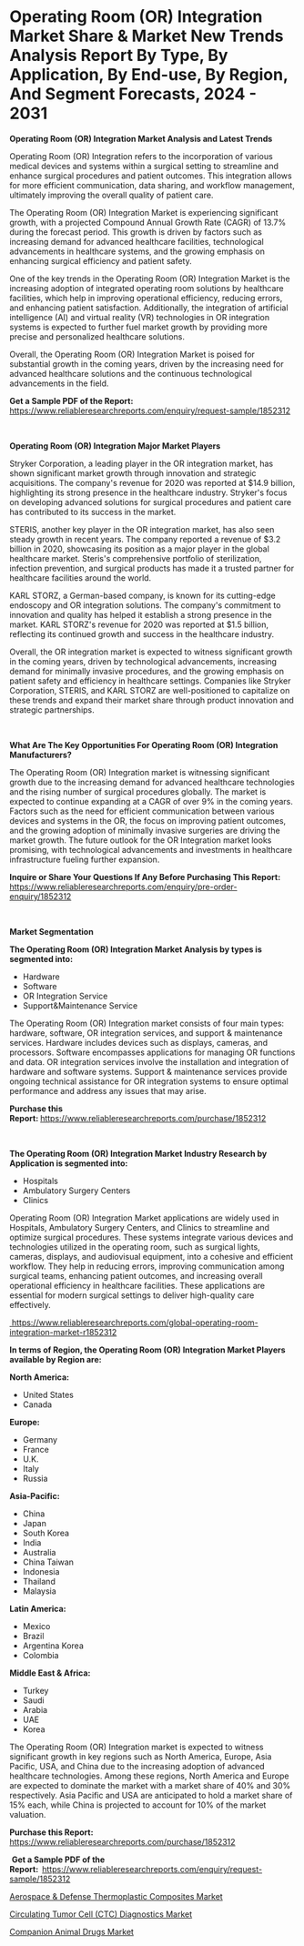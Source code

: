 <p><h1>Operating Room (OR) Integration Market Share & Market New Trends Analysis Report By Type, By Application, By End-use, By Region, And Segment Forecasts, 2024 - 2031</h1></p><p><strong>Operating Room (OR) Integration Market Analysis and Latest Trends</strong></p>
<p><p>Operating Room (OR) Integration refers to the incorporation of various medical devices and systems within a surgical setting to streamline and enhance surgical procedures and patient outcomes. This integration allows for more efficient communication, data sharing, and workflow management, ultimately improving the overall quality of patient care.</p><p>The Operating Room (OR) Integration Market is experiencing significant growth, with a projected Compound Annual Growth Rate (CAGR) of 13.7% during the forecast period. This growth is driven by factors such as increasing demand for advanced healthcare facilities, technological advancements in healthcare systems, and the growing emphasis on enhancing surgical efficiency and patient safety.</p><p>One of the key trends in the Operating Room (OR) Integration Market is the increasing adoption of integrated operating room solutions by healthcare facilities, which help in improving operational efficiency, reducing errors, and enhancing patient satisfaction. Additionally, the integration of artificial intelligence (AI) and virtual reality (VR) technologies in OR integration systems is expected to further fuel market growth by providing more precise and personalized healthcare solutions.</p><p>Overall, the Operating Room (OR) Integration Market is poised for substantial growth in the coming years, driven by the increasing need for advanced healthcare solutions and the continuous technological advancements in the field.</p></p>
<p><strong>Get a Sample PDF of the Report:&nbsp;</strong> <a href="https://www.reliableresearchreports.com/enquiry/request-sample/1852312">https://www.reliableresearchreports.com/enquiry/request-sample/1852312</a></p>
<p>&nbsp;</p>
<p><strong>Operating Room (OR) Integration Major Market Players</strong></p>
<p><p>Stryker Corporation, a leading player in the OR integration market, has shown significant market growth through innovation and strategic acquisitions. The company's revenue for 2020 was reported at $14.9 billion, highlighting its strong presence in the healthcare industry. Stryker's focus on developing advanced solutions for surgical procedures and patient care has contributed to its success in the market.</p><p>STERIS, another key player in the OR integration market, has also seen steady growth in recent years. The company reported a revenue of $3.2 billion in 2020, showcasing its position as a major player in the global healthcare market. Steris's comprehensive portfolio of sterilization, infection prevention, and surgical products has made it a trusted partner for healthcare facilities around the world.</p><p>KARL STORZ, a German-based company, is known for its cutting-edge endoscopy and OR integration solutions. The company's commitment to innovation and quality has helped it establish a strong presence in the market. KARL STORZ's revenue for 2020 was reported at $1.5 billion, reflecting its continued growth and success in the healthcare industry.</p><p>Overall, the OR integration market is expected to witness significant growth in the coming years, driven by technological advancements, increasing demand for minimally invasive procedures, and the growing emphasis on patient safety and efficiency in healthcare settings. Companies like Stryker Corporation, STERIS, and KARL STORZ are well-positioned to capitalize on these trends and expand their market share through product innovation and strategic partnerships.</p></p>
<p>&nbsp;</p>
<p><strong>What Are The Key Opportunities For Operating Room (OR) Integration Manufacturers?</strong></p>
<p><p>The Operating Room (OR) Integration market is witnessing significant growth due to the increasing demand for advanced healthcare technologies and the rising number of surgical procedures globally. The market is expected to continue expanding at a CAGR of over 9% in the coming years. Factors such as the need for efficient communication between various devices and systems in the OR, the focus on improving patient outcomes, and the growing adoption of minimally invasive surgeries are driving the market growth. The future outlook for the OR Integration market looks promising, with technological advancements and investments in healthcare infrastructure fueling further expansion.</p></p>
<p><strong>Inquire or Share Your Questions If Any Before Purchasing This Report:</strong> <a href="https://www.reliableresearchreports.com/enquiry/pre-order-enquiry/1852312">https://www.reliableresearchreports.com/enquiry/pre-order-enquiry/1852312</a></p>
<p>&nbsp;</p>
<p><strong>Market Segmentation</strong></p>
<p><strong>The Operating Room (OR) Integration Market Analysis by types is segmented into:</strong></p>
<p><ul><li>Hardware</li><li>Software</li><li>OR Integration Service</li><li>Support&Maintenance Service</li></ul></p>
<p><p>The Operating Room (OR) Integration market consists of four main types: hardware, software, OR integration services, and support & maintenance services. Hardware includes devices such as displays, cameras, and processors. Software encompasses applications for managing OR functions and data. OR integration services involve the installation and integration of hardware and software systems. Support & maintenance services provide ongoing technical assistance for OR integration systems to ensure optimal performance and address any issues that may arise.</p></p>
<p><strong>Purchase this Report:&nbsp;</strong><a href="https://www.reliableresearchreports.com/purchase/1852312">https://www.reliableresearchreports.com/purchase/1852312</a></p>
<p>&nbsp;</p>
<p><strong>The Operating Room (OR) Integration Market Industry Research by Application is segmented into:</strong></p>
<p><ul><li>Hospitals</li><li>Ambulatory Surgery Centers</li><li>Clinics</li></ul></p>
<p><p>Operating Room (OR) Integration Market applications are widely used in Hospitals, Ambulatory Surgery Centers, and Clinics to streamline and optimize surgical procedures. These systems integrate various devices and technologies utilized in the operating room, such as surgical lights, cameras, displays, and audiovisual equipment, into a cohesive and efficient workflow. They help in reducing errors, improving communication among surgical teams, enhancing patient outcomes, and increasing overall operational efficiency in healthcare facilities. These applications are essential for modern surgical settings to deliver high-quality care effectively.</p></p>
<p><a href="https://www.reliableresearchreports.com/global-operating-room-integration-market-r1852312">&nbsp;https://www.reliableresearchreports.com/global-operating-room-integration-market-r1852312</a></p>
<p><strong>In terms of Region, the Operating Room (OR) Integration Market Players available by Region are:</strong></p>
<p>
    <p> <strong> North America: </strong>
        <ul>
            <li>United States</li>
            <li>Canada</li>
        </ul>
        </p> 
    <p> <strong> Europe: </strong>
        <ul>
            <li>Germany</li>
            <li>France</li>
            <li>U.K.</li>
            <li>Italy</li>
            <li>Russia</li>
        </ul>
        </p> 
    <p> <strong> Asia-Pacific: </strong>
        <ul>
            <li>China</li>
            <li>Japan</li>
            <li>South Korea</li>
            <li>India</li>
            <li>Australia</li>
            <li>China Taiwan</li>
            <li>Indonesia</li>
            <li>Thailand</li>
            <li>Malaysia</li>
        </ul>
        </p> 
    <p> <strong> Latin America: </strong>
        <ul>
            <li>Mexico</li>
            <li>Brazil</li>
            <li>Argentina Korea</li>
            <li>Colombia</li>
        </ul>
        </p> 
    <p> <strong> Middle East & Africa: </strong>
        <ul>
            <li>Turkey</li>
            <li>Saudi</li>
            <li>Arabia</li>
            <li>UAE</li>
            <li>Korea</li>
        </ul>
    </p>
    </p>
<p><p>The Operating Room (OR) Integration market is expected to witness significant growth in key regions such as North America, Europe, Asia Pacific, USA, and China due to the increasing adoption of advanced healthcare technologies. Among these regions, North America and Europe are expected to dominate the market with a market share of 40% and 30% respectively. Asia Pacific and USA are anticipated to hold a market share of 15% each, while China is projected to account for 10% of the market valuation.</p></p>
<p><strong>Purchase this Report: </strong><a href="https://www.reliableresearchreports.com/purchase/1852312">https://www.reliableresearchreports.com/purchase/1852312</a></p>
<p>&nbsp;<strong>Get a Sample PDF of the Report:&nbsp;&nbsp;</strong><a href="https://www.reliableresearchreports.com/enquiry/request-sample/1852312">https://www.reliableresearchreports.com/enquiry/request-sample/1852312</a></p>
<p><strong></strong></p>
<p><p><a href="https://issuu.com/reportprime-2/docs/aerospace-defense-thermoplastic-composites-market-">Aerospace & Defense Thermoplastic Composites Market</a></p><p><a href="https://github.com/lorenzaSchmeler/Market-Research-Report-List-1/blob/main/circulating-tumor-cell-ctc-diagnostics-market.md">Circulating Tumor Cell (CTC) Diagnostics Market</a></p><p><a href="https://github.com/ruddyyedelwadw/Market-Research-Report-List-2/blob/main/companion-animal-drugs-market.md">Companion Animal Drugs Market</a></p></p>